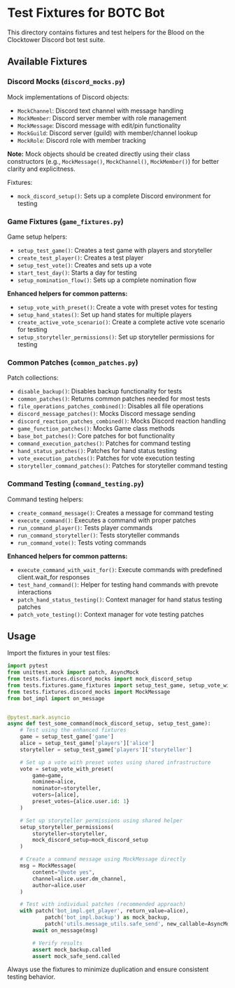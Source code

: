 # Test Fixtures for BOTC Bot

This directory contains fixtures and test helpers for the Blood on the Clocktower Discord bot test suite.

## Available Fixtures

### Discord Mocks (`discord_mocks.py`)

Mock implementations of Discord objects:

- `MockChannel`: Discord text channel with message handling
- `MockMember`: Discord server member with role management
- `MockMessage`: Discord message with edit/pin functionality
- `MockGuild`: Discord server (guild) with member/channel lookup
- `MockRole`: Discord role with member tracking

**Note:** Mock objects should be created directly using their class constructors (e.g., `MockMessage()`,
`MockChannel()`, `MockMember()`) for better clarity and explicitness.

Fixtures:

- `mock_discord_setup()`: Sets up a complete Discord environment for testing

### Game Fixtures (`game_fixtures.py`)

Game setup helpers:

- `setup_test_game()`: Creates a test game with players and storyteller
- `create_test_player()`: Creates a test player
- `setup_test_vote()`: Creates and sets up a vote
- `start_test_day()`: Starts a day for testing
- `setup_nomination_flow()`: Sets up a complete nomination flow

**Enhanced helpers for common patterns:**

- `setup_vote_with_preset()`: Create a vote with preset votes for testing
- `setup_hand_states()`: Set up hand states for multiple players
- `create_active_vote_scenario()`: Create a complete active vote scenario for testing
- `setup_storyteller_permissions()`: Set up storyteller permissions for testing

### Common Patches (`common_patches.py`)

Patch collections:

- `disable_backup()`: Disables backup functionality for tests
- `common_patches()`: Returns common patches needed for most tests
- `file_operations_patches_combined()`: Disables all file operations
- `discord_message_patches()`: Mocks Discord message sending
- `discord_reaction_patches_combined()`: Mocks Discord reaction handling
- `game_function_patches()`: Mocks Game class methods
- `base_bot_patches()`: Core patches for bot functionality
- `command_execution_patches()`: Patches for command testing
- `hand_status_patches()`: Patches for hand status testing
- `vote_execution_patches()`: Patches for vote execution testing
- `storyteller_command_patches()`: Patches for storyteller command testing

### Command Testing (`command_testing.py`)

Command testing helpers:

- `create_command_message()`: Creates a message for command testing
- `execute_command()`: Executes a command with proper patches
- `run_command_player()`: Tests player commands
- `run_command_storyteller()`: Tests storyteller commands
- `run_command_vote()`: Tests voting commands

**Enhanced helpers for common patterns:**

- `execute_command_with_wait_for()`: Execute commands with predefined client.wait_for responses
- `test_hand_command()`: Helper for testing hand commands with prevote interactions
- `patch_hand_status_testing()`: Context manager for hand status testing patches
- `patch_vote_testing()`: Context manager for vote testing patches

## Usage

Import the fixtures in your test files:

```python
import pytest
from unittest.mock import patch, AsyncMock
from tests.fixtures.discord_mocks import mock_discord_setup
from tests.fixtures.game_fixtures import setup_test_game, setup_vote_with_preset, setup_storyteller_permissions
from tests.fixtures.discord_mocks import MockMessage
from bot_impl import on_message


@pytest.mark.asyncio
async def test_some_command(mock_discord_setup, setup_test_game):
    # Test using the enhanced fixtures
    game = setup_test_game['game']
    alice = setup_test_game['players']['alice']
    storyteller = setup_test_game['players']['storyteller']

    # Set up a vote with preset votes using shared infrastructure
    vote = setup_vote_with_preset(
        game=game,
        nominee=alice,
        nominator=storyteller,
        voters=[alice],
        preset_votes={alice.user.id: 1}
    )

    # Set up storyteller permissions using shared helper
    setup_storyteller_permissions(
        storyteller=storyteller,
        mock_discord_setup=mock_discord_setup
    )

    # Create a command message using MockMessage directly
    msg = MockMessage(
        content="@vote yes",
        channel=alice.user.dm_channel,
        author=alice.user
    )

    # Test with individual patches (recommended approach)
    with patch('bot_impl.get_player', return_value=alice),
            patch('bot_impl.backup') as mock_backup,
            patch('utils.message_utils.safe_send', new_callable=AsyncMock) as mock_safe_send:
        await on_message(msg)

        # Verify results
        assert mock_backup.called
        assert mock_safe_send.called
```

Always use the fixtures to minimize duplication and ensure consistent testing behavior.
